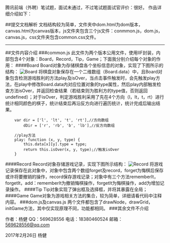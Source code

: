 腾讯前端（外聘）笔试题，面试未通过，不过笔试题面试官评价：很好。
作品详细介绍如下：

##提交文档解析
文档结构较为简单，文件夹中dom.html为dom版本，canvas.html为canvas版本，js文件夹包含三个js文件：conmmon.js，dom.js，canvas.js，css文件夹包含common.css文件。
***
##文件内容介绍
###common.js
此文件为两个版本公用文件，使用IIF封装，内部包含4个对象：Board，Record，Tip，Game；下面我分别介绍每个对象的作用：
####Board
Board对象为存储棋盘各个坐标信息的对象，实现了下图所示的结构：
![Board](http://img.blog.csdn.net/20170226141741255?watermark/2/text/aHR0cDovL2Jsb2cuY3Nkbi5uZXQvamlhbjY3ODk=/font/5a6L5L2T/fontsize/400/fill/I0JBQkFCMA==/dissolve/70/gravity/SouthEast)
将棋盘对象保存在一个二维数组（Board.data）中，且Board对象包含检测游戏胜利的方法play及isOver，当点击事件触发时，会先触发play方法，在play中修改Board.data内对应位置对象的type属性，然后play内部触发检查方法isOver，并返回检查结果（若结束则为胜利方的type值，否则返回undefined）；对于isOver，判定游戏胜利采用了先在4个方向（l，lt，t，rt）进行统计相同颜色的棋子，统计结束后再沿反方向进行遍历统计，统计完成后输出结果。

```
	var dir = ['l', 'lt', 't', 'rt'],//方向数组
		dDir = ['r', 'rb', 'b', 'lb'],//反方向数组
		
	//play方法
	play: function (x, y, type) {
		this.data[x][y].type = type;
		return this.isOver(x, y, type);//触发isOver
	}
```
####Record
Record对象存储游戏记录，实现下图所示结构：
![Record](http://img.blog.csdn.net/20170226145358026?watermark/2/text/aHR0cDovL2Jsb2cuY3Nkbi5uZXQvamlhbjY3ODk=/font/5a6L5L2T/fontsize/400/fill/I0JBQkFCMA==/dissolve/70/gravity/SouthEast)
将游戏记录保存在此对象中，对象中包含两个数组forget及record，forget为悔棋后保存或许将要撤销的操作，record保存游戏记录；对象中有三个方法rememberIt，forgetIt，add：rememberIt为撤销悔棋操作，forgetIt为悔棋操作，add为增加记录操作。
####Tip
Tip对象实现了弹出框及选择框，并将其暴露在全局；
####Game
Game对象为游戏相关方法的集合，较为简单，详细请看代码中注释内容。
###dom.js及canvas.js
两个文件都包含了drawNode，drawGrid，initGame方法，其中仅实现原理不同，功能都相同。
###其余文件不介绍

作者：杨健
QQ：569628556
电话：18380460524
邮箱：569628556@qq.com

2017年2月26日
杨健